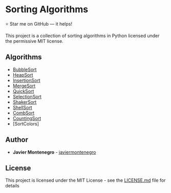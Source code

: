 # Sorting Algorithms
:star: Star me on GitHub — it helps!

This project is a collection of sorting algorithms in Python
licensed under the permissive MIT license.

## Algorithms

* [BubbleSort](https://en.wikipedia.org/wiki/Bubble_sort) 
* [HeapSort](https://en.wikipedia.org/wiki/Heapsort) 
* [InsertionSort](https://en.wikipedia.org/wiki/Insertion_sort) 
* [MergeSort](https://en.wikipedia.org/wiki/Merge_sort)
* [QuickSort](https://en.wikipedia.org/wiki/Quicksort) 
* [SelectionSort](https://de.wikipedia.org/wiki/Selectionsort) 
* [ShakerSort](https://en.wikipedia.org/wiki/Cocktail_shaker_sort) 
* [ShellSort](https://en.wikipedia.org/wiki/Shellsort) 
* [CombSort](https://en.wikipedia.org/wiki/Comb_sort) 
* [CountingSort](https://en.wikipedia.org/wiki/Counting_sort) 
* [SortColors]

## Author

* **Javier Montenegro** - [javiermontenegro](https://javiermontenegro.github.io/)

## License

This project is licensed under the MIT License - see the [LICENSE.md](LICENSE.md) file for details
